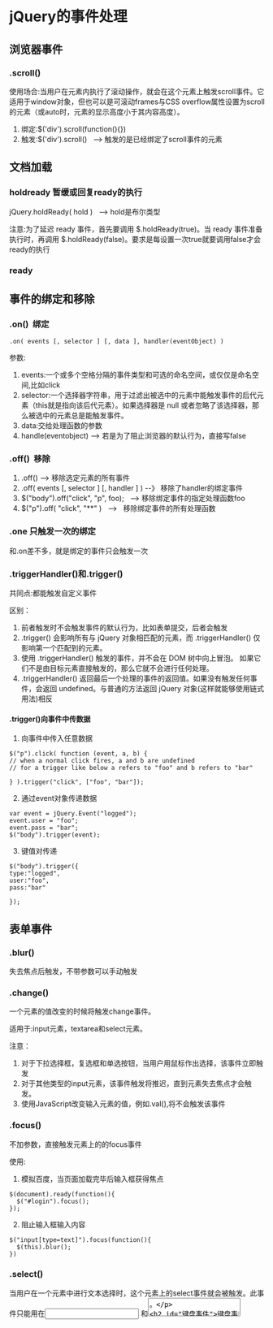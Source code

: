 # jQuery的事件处理

## 浏览器事件

### .scroll()

使用场合:当用户在元素内执行了滚动操作，就会在这个元素上触发scroll事件。它适用于window对象，但也可以是可滚动frames与CSS overflow属性设置为scroll的元素（或auto时，元素的显示高度小于其内容高度）。

1. 绑定:$('div').scroll(function(){})
2. 触发:$('div').scroll()   --> 触发的是已经绑定了scroll事件的元素


## 文档加载

### holdready 暂缓或回复ready的执行

jQuery.holdReady( hold )   --> hold是布尔类型

注意:为了延迟 ready 事件，首先要调用 $.holdReady(true)。当 ready 事件准备执行时，再调用 $.holdReady(false)。要求是每设置一次true就要调用false才会ready的执行

### ready


## 事件的绑定和移除

### .on()  绑定

```
.on( events [, selector ] [, data ], handler(eventObject) )

```
参数:

1. events:一个或多个空格分隔的事件类型和可选的命名空间，或仅仅是命名空间,比如click
2. selector:一个选择器字符串，用于过滤出被选中的元素中能触发事件的后代元素（this就是指向该后代元素）。如果选择器是 null 或者忽略了该选择器，那么被选中的元素总是能触发事件。
3. data:交给处理函数的参数
4. handle(eventobject) --> 若是为了阻止浏览器的默认行为，直接写false

### .off()  移除

1. .off() --> 移除选定元素的所有事件
2. .off( events [, selector ] [, handler ] ) --》 移除了handler的绑定事件
3. $("body").off("click", "p", foo);   --> 移除绑定事件的指定处理函数foo
4. $("p").off( "click", "**" )    -->   移除绑定事件的所有处理函数

### .one 只触发一次的绑定

和.on差不多，就是绑定的事件只会触发一次

### .triggerHandler()和.trigger()

共同点:都能触发自定义事件

区别：
1. 前者触发时不会触发事件的默认行为，比如表单提交，后者会触发
2. .trigger() 会影响所有与 jQuery 对象相匹配的元素，而 .triggerHandler() 仅影响第一个匹配到的元素。
3. 使用 .triggerHandler() 触发的事件，并不会在 DOM 树中向上冒泡。 如果它们不是由目标元素直接触发的，那么它就不会进行任何处理。
4. .triggerHandler() 返回最后一个处理的事件的返回值。如果没有触发任何事件，会返回 undefined。与普通的方法返回 jQuery 对象(这样就能够使用链式用法)相反

#### .trigger()向事件中传数据

1. 向事件中传入任意数据
```
$("p").click( function (event, a, b) {
// when a normal click fires, a and b are undefined
// for a trigger like below a refers to "foo" and b refers to "bar"
 
} ).trigger("click", ["foo", "bar"]);
```
2. 通过event对象传递数据
```
var event = jQuery.Event("logged");
event.user = "foo";
event.pass = "bar";
$("body").trigger(event);
```

3. 键值对传递

```
$("body").trigger({
type:"logged",
user:"foo",
pass:"bar"
 
});
```

## 表单事件

### .blur()

失去焦点后触发，不带参数可以手动触发

### .change()

一个元素的值改变的时候将触发change事件。

适用于:input元素，textarea和select元素。
 
注意：
1. 对于下拉选择框，复选框和单选按钮，当用户用鼠标作出选择，该事件立即触发
2. 对于其他类型的input元素，该事件触发将推迟，直到元素失去焦点才会触发。
3. 使用JavaScript改变输入元素的值，例如.val(),将不会触发该事件

### .focus()

不加参数，直接触发元素上的的focus事件

使用:
1. 模拟百度，当页面加载完毕后输入框获得焦点

```
$(document).ready(function(){
  $("#login").focus();
});
```
2. 阻止输入框输入内容

```
$("input[type=text]").focus(function(){
  $(this).blur();
})
```
### .select()

当用户在一个元素中进行文本选择时，这个元素上的select事件就会被触发。此事件只能用在<input type="text"> 和<textarea>。

## 键盘事件

.keydown(),.keypress(),.keyup()

区别:前面2者当键盘按下去的时候就触发了，后面的当键盘按下去再松开时才会触发

## 鼠标事件

### .contextmenu()

 当在一个元素上点击鼠标的右键时,contextmenu事件被发送到这个元素上,但在显示的上下文菜单(右键菜单)之前。 这时上下文菜单键被按下，该事件在html元素上被触发。 任何HTML元素都可以接受此事件。
